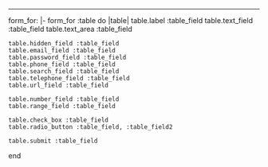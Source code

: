 --- 
form_for: |-
  form_for :table do |table|
    table.label :table_field
    table.text_field :table_field
    table.text_area :table_field
  
    table.hidden_field :table_field
    table.email_field :table_field
    table.password_field :table_field
    table.phone_field :table_field
    table.search_field :table_field
    table.telephone_field :table_field
    table.url_field :table_field
  
    table.number_field :table_field
    table.range_field :table_field
  
    table.check_box :table_field
    table.radio_button :table_field, :table_field2
  
    table.submit :table_field
  end

